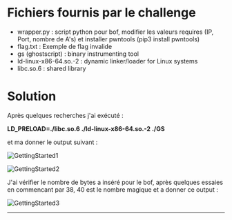 # Fichiers fournis par le challenge

* wrapper.py : script python pour bof, modifier les valeurs requires (IP, Port, nombre de A's) et installer pwntools (pip3 install pwntools) 
* flag.txt : Exemple de flag invalide
* gs (ghostscript) : binary instrumenting tool
* ld-linux-x86-64.so.-2 : dynamic linker/loader for Linux systems
* libc.so.6 : shared library 

# Solution 

Après quelques recherches j'ai exécuté : 

**LD_PRELOAD=./libc.so.6 ./ld-linux-x86-64.so.-2 ./GS**

et ma donner le output suivant : 

![GettingStarted1](https://user-images.githubusercontent.com/106856367/226144320-92190489-be20-4f6b-9e94-bd84b357c931.png)


![GettingStarted2](https://user-images.githubusercontent.com/106856367/226144326-fb4d1e38-36e7-44e9-8e28-ae2cfbcc8e9d.png)


J'ai vérifier le nombre de bytes a inséré pour le bof, après quelques essaies en commencant par 38, 40 est le nombre magique et a donner ce output :

![GettingStarted3](https://user-images.githubusercontent.com/106856367/226144374-912b8969-425f-4bec-96c3-9660ded0b0da.png)

___________________________________________________________________________________________________________________________________________________
